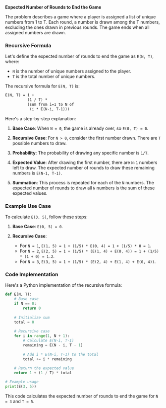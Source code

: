 **Expected Number of Rounds to End the Game**

The problem describes a game where a player is assigned a list of unique numbers from 1 to T. Each round, a number is drawn among the T numbers, excluding the ones drawn in previous rounds. The game ends when all assigned numbers are drawn.

### Recursive Formula

Let's define the expected number of rounds to end the game as `E(N, T)`, where:

- `N` is the number of unique numbers assigned to the player.
- `T` is the total number of unique numbers.

The recursive formula for `E(N, T)` is:

```markdown
E(N, T) = 1 + 
          (1 / T) * 
          (sum from i=1 to N of 
           (i * E(N-i, T-1)))
```

Here's a step-by-step explanation:

1. **Base Case**: When `N = 0`, the game is already over, so `E(0, T) = 0`.

2. **Recursive Case**: For `N > 0`, consider the first number drawn. There are `T` possible numbers to draw.

3. **Probability**: The probability of drawing any specific number is `1/T`.

4. **Expected Value**: After drawing the first number, there are `N-1` numbers left to draw. The expected number of rounds to draw these remaining numbers is `E(N-1, T-1)`.

5. **Summation**: This process is repeated for each of the `N` numbers. The expected number of rounds to draw all `N` numbers is the sum of these expected values.

### Example Use Case

To calculate `E(3, 5)`, follow these steps:

1. **Base Case**: `E(0, 5) = 0`.

2. **Recursive Case**:
   - For `N = 1`, `E(1, 5) = 1 + (1/5) * E(0, 4) = 1 + (1/5) * 0 = 1`.
   - For `N = 2`, `E(2, 5) = 1 + (1/5) * (E(1, 4) + E(0, 4)) = 1 + (1/5) * (1 + 0) = 1.2`.
   - For `N = 3`, `E(3, 5) = 1 + (1/5) * (E(2, 4) + E(1, 4) + E(0, 4))`.

### Code Implementation

Here's a Python implementation of the recursive formula:

```python
def E(N, T):
    # Base case
    if N == 0:
        return 0
    
    # Initialize sum
    total = 0
    
    # Recursive case
    for i in range(1, N + 1):
        # Calculate E(N-i, T-1)
        remaining = E(N - i, T - 1)
        
        # Add i * E(N-i, T-1) to the total
        total += i * remaining
    
    # Return the expected value
    return 1 + (1 / T) * total

# Example usage
print(E(3, 5))
```

This code calculates the expected number of rounds to end the game for `N = 3` and `T = 5`.